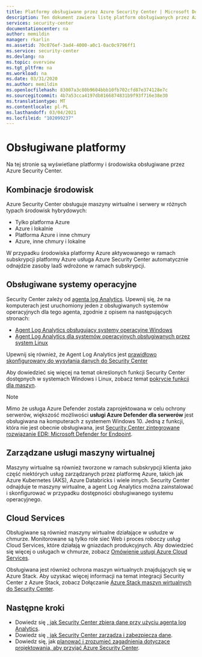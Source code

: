 ```yaml
---
title: Platformy obsługiwane przez Azure Security Center | Microsoft Docs
description: Ten dokument zawiera listę platform obsługiwanych przez Azure Security Center.
services: security-center
documentationcenter: na
author: memildin
manager: rkarlin
ms.assetid: 70c076ef-3ad4-4000-a0c1-0ac0c9796ff1
ms.service: security-center
ms.devlang: na
ms.topic: overview
ms.tgt_pltfrm: na
ms.workload: na
ms.date: 03/31/2020
ms.author: memildin
ms.openlocfilehash: 83007a3c80b9604bbb10fb702cfd87e374128e7c
ms.sourcegitcommit: 4b7a53cca4197db8166874831b9f93f716e38e30
ms.translationtype: MT
ms.contentlocale: pl-PL
ms.lasthandoff: 03/04/2021
ms.locfileid: "102099237"
---
```

# <a name="supported-platforms"></a>Obsługiwane platformy 

Na tej stronie są wyświetlane platformy i środowiska obsługiwane przez Azure Security Center.

## <a name="combinations-of-environments"></a>Kombinacje środowisk <a name="vm-server"></a>

Azure Security Center obsługuje maszyny wirtualne i serwery w różnych typach środowisk hybrydowych:

* Tylko platforma Azure
* Azure i lokalnie
* Platforma Azure i inne chmury
* Azure, inne chmury i lokalne

W przypadku środowiska platformy Azure aktywowanego w ramach subskrypcji platformy Azure usługa Azure Security Center automatycznie odnajdzie zasoby IaaS wdrożone w ramach subskrypcji.

## <a name="supported-operating-systems"></a>Obsługiwane systemy operacyjne

Security Center zależy od [agenta log Analytics](../azure-monitor/agents/agents-overview.md#log-analytics-agent). Upewnij się, że na komputerach jest uruchomiony jeden z obsługiwanych systemów operacyjnych dla tego agenta, zgodnie z opisem na następujących stronach:

* [Agent Log Analytics obsługujący systemy operacyjne Windows](../azure-monitor/agents/agents-overview.md#supported-operating-systems)
* [Agent Log Analytics dla systemów operacyjnych obsługiwanych przez system Linux](../azure-monitor/agents/agents-overview.md#supported-operating-systems)

Upewnij się również, że Agent Log Analytics jest [prawidłowo skonfigurowany do wysyłania danych do Security Center](security-center-enable-data-collection.md#manual-agent)

Aby dowiedzieć się więcej na temat określonych funkcji Security Center dostępnych w systemach Windows i Linux, zobacz temat [pokrycie funkcji dla maszyn](security-center-services.md).

> [!NOTE]
> Mimo że usługa Azure Defender została zaprojektowana w celu ochrony serwerów, większość możliwości **usługi Azure Defender dla serwerów** jest obsługiwana na komputerach z systemem Windows 10. Jedną z funkcji, która nie jest obecnie obsługiwana, jest [Security Center zintegrowane rozwiązanie EDR: Microsoft Defender for Endpoint](security-center-wdatp.md).

## <a name="managed-virtual-machine-services"></a>Zarządzane usługi maszyny wirtualnej <a name="virtual-machine"></a>

Maszyny wirtualne są również tworzone w ramach subskrypcji klienta jako część niektórych usług zarządzanych przez platformę Azure, takich jak Azure Kubernetes (AKS), Azure Databricks i wiele innych. Security Center odnajduje te maszyny wirtualne, a agent Log Analytics można zainstalować i skonfigurować w przypadku dostępności obsługiwanego systemu operacyjnego.

## <a name="cloud-services"></a>Cloud Services <a name="cloud-services"></a>

Obsługiwane są również maszyny wirtualne działające w usłudze w chmurze. Monitorowane są tylko role sieć Web i proces roboczy usług Cloud Services, które działają w gniazdach produkcyjnych. Aby dowiedzieć się więcej o usługach w chmurze, zobacz [Omówienie usługi Azure Cloud Services](../cloud-services/cloud-services-choose-me.md).

Obsługiwana jest również ochrona maszyn wirtualnych znajdujących się w Azure Stack. Aby uzyskać więcej informacji na temat integracji Security Center z Azure Stack, zobacz Dołączanie [Azure Stack maszyn wirtualnych do Security Center](quickstart-onboard-machines.md). 

## <a name="next-steps"></a>Następne kroki

- Dowiedz się [, jak Security Center zbiera dane przy użyciu agenta log Analytics](security-center-enable-data-collection.md).
- Dowiedz się [, jak Security Center zarządza i zabezpiecza dane](security-center-data-security.md).
- Dowiedz się, jak [planować i zrozumieć zagadnienia dotyczące projektowania, aby przyjąć Azure Security Center](security-center-planning-and-operations-guide.md).